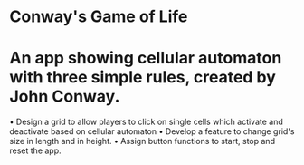 # Conway's Game of Life

  # An app showing cellular automaton with three simple rules, created by John Conway.

• Design a grid to allow players to click on single cells which activate and deactivate based on cellular automaton
• Develop a feature to change grid's size in length and in height.
• Assign button functions to start, stop and reset the app.
